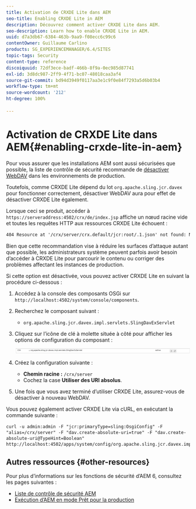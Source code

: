 ```yaml
---
title: Activation de CRXDE Lite dans AEM
seo-title: Enabling CRXDE Lite in AEM
description: Découvrez comment activer CRXDE Lite dans AEM.
seo-description: Learn how to enable CRXDE Lite in AEM.
uuid: d7a3db67-6384-463b-9aa9-f08ecc6c99c6
contentOwner: Guillaume Carlino
products: SG_EXPERIENCEMANAGER/6.4/SITES
topic-tags: Security
content-type: reference
discoiquuid: 72df3ece-badf-466b-8f9a-0ec985d87741
exl-id: 3d8dc987-2ff9-4f71-bc07-48018caa3af4
source-git-commit: bd94d3949f0117aa3e1c9f0e84f7293a5d6b03b4
workflow-type: tm+mt
source-wordcount: '212'
ht-degree: 100%

---
```


# Activation de CRXDE Lite dans AEM{#enabling-crxde-lite-in-aem}

Pour vous assurer que les installations AEM sont aussi sécurisées que possible, la liste de contrôle de sécurité recommande de [désactiver WebDAV](/help/sites-administering/security-checklist.md#disable-webdav) dans les environnements de production.

Toutefois, comme CRXDE Lite dépend du lot `org.apache.sling.jcr.davex` pour fonctionner correctement, désactiver WebDAV aura pour effet de désactiver CRXDE Lite également.

Lorsque ceci se produit, accéder à `https://serveraddress:4502/crx/de/index.jsp` affiche un nœud racine vide et toutes les requêtes HTTP aux ressources CRXDE Lite échouent :

```xml
404 Resource at '/crx/server/crx.default/jcr:root/.1.json' not found: No resource found
```

Bien que cette recommandation vise à réduire les surfaces d’attaque autant que possible, les administrateurs système peuvent parfois avoir besoin d’accéder à CRXDE Lite pour parcourir le contenu ou corriger des problèmes affectant les instances de production.

Si cette option est désactivée, vous pouvez activer CRXDE Lite en suivant la procédure ci-dessous :

1. Accédez à la console des composants OSGi sur `http://localhost:4502/system/console/components`.
1. Recherchez le composant suivant :

   * `org.apache.sling.jcr.davex.impl.servlets.SlingDavExServlet`

1. Cliquez sur l’icône de clé à molette située à côté pour afficher les options de configuration du composant :

   ![chlimage_1-80](assets/chlimage_1-80.png)

1. Créez la configuration suivante :

   * **Chemin racine :** `/crx/server`
   * Cochez la case **Utiliser des URI absolus**.

1. Une fois que vous avez terminé d’utiliser CRXDE Lite, assurez-vous de désactiver à nouveau WebDAV.

Vous pouvez également activer CRXDE Lite via cURL, en exécutant la commande suivante :

```shell
curl -u admin:admin -F "jcr:primaryType=sling:OsgiConfig" -F "alias=/crx/server" -F "dav.create-absolute-uri=true" -F "dav.create-absolute-uri@TypeHint=Boolean" http://localhost:4502/apps/system/config/org.apache.sling.jcr.davex.impl.servlets.SlingDavExServlet
```

## Autres ressources {#other-resources}

Pour plus d’informations sur les fonctions de sécurité d’AEM 6, consultez les pages suivantes :

* [Liste de contrôle de sécurité AEM](/help/sites-administering/security-checklist.md)
* [Exécution d’AEM en mode Prêt pour la production](/help/sites-administering/production-ready.md)
